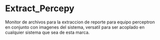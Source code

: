 # Extract_Percepy
Monitor de archivos para la extraccion de reporte para equipo perceptron en conjunto con imagenes del sistema, versatil para ser acoplado en cualquier sistema que sea de esta marca.
